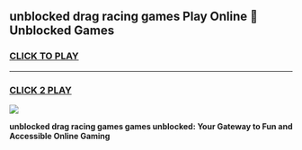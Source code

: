 
## unblocked drag racing games Play Online 👋 Unblocked Games
<h3>
<a href="https://premium.freeplayer.one?title=unblocked_drag_racing_games&ref=19F">CLICK TO PLAY</a></h3>
<hr>

<h3>
<a href="https://premium.freeplayer.one?title=unblocked_drag_racing_games&ref=19F">CLICK 2 PLAY</a>
  
</h3>

<a href="https://premium.freeplayer.one?title=unblocked_drag_racing_games&ref=19F"><img src="https://clearcache.store/games.png"></a>


**unblocked drag racing games games unblocked: Your Gateway to Fun and Accessible Online Gaming**
